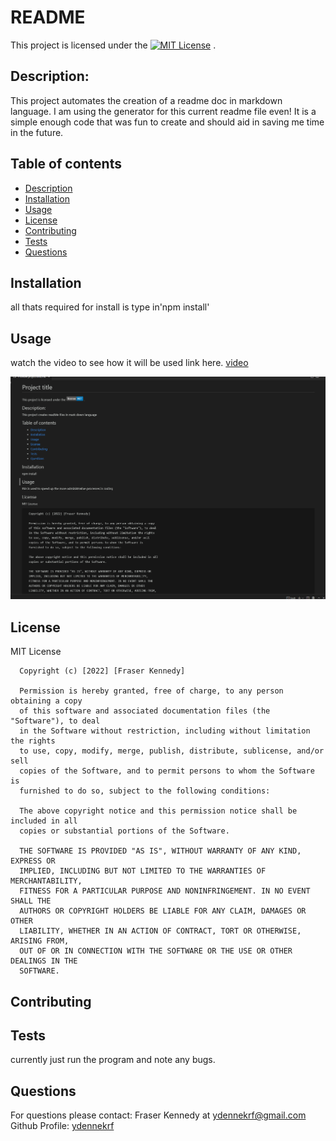 # README

  This project is licensed under the [![MIT License](https://img.shields.io/badge/license-MIT-blue.svg)](#license) .
    
  ## Description:
  This project automates the creation of a readme doc in markdown language. I am using the generator for this current readme file even! It is a simple enough code that was fun to create and should aid in saving me time  in the future.
      
      
  ## Table of contents
  * [Description](#description)
  * [Installation](#installation)
  * [Usage](#usage)
  * [License](#license)
  * [Contributing](#contributing)
  * [Tests](#tests)
  * [Questions](#questions)
      
  ## Installation
  all thats required for install is type in'npm install'
  ## Usage
  watch the video to see how it will be used link here. [video](https://drive.google.com/file/d/10X-9c9Mk5tRldUmFAnHgLHV4Jcecwjqi/view)

  ![example](./assets/screenshot.png)
  ## License
  MIT License

      Copyright (c) [2022] [Fraser Kennedy]
      
      Permission is hereby granted, free of charge, to any person obtaining a copy
      of this software and associated documentation files (the "Software"), to deal
      in the Software without restriction, including without limitation the rights
      to use, copy, modify, merge, publish, distribute, sublicense, and/or sell
      copies of the Software, and to permit persons to whom the Software is
      furnished to do so, subject to the following conditions:
      
      The above copyright notice and this permission notice shall be included in all
      copies or substantial portions of the Software.
      
      THE SOFTWARE IS PROVIDED "AS IS", WITHOUT WARRANTY OF ANY KIND, EXPRESS OR
      IMPLIED, INCLUDING BUT NOT LIMITED TO THE WARRANTIES OF MERCHANTABILITY,
      FITNESS FOR A PARTICULAR PURPOSE AND NONINFRINGEMENT. IN NO EVENT SHALL THE
      AUTHORS OR COPYRIGHT HOLDERS BE LIABLE FOR ANY CLAIM, DAMAGES OR OTHER
      LIABILITY, WHETHER IN AN ACTION OF CONTRACT, TORT OR OTHERWISE, ARISING FROM,
      OUT OF OR IN CONNECTION WITH THE SOFTWARE OR THE USE OR OTHER DEALINGS IN THE
      SOFTWARE.
  ## Contributing
  
  ## Tests
  currently just run the program and note any bugs.
  ## Questions
  For questions please contact: Fraser Kennedy
  at  [ydennekrf@gmail.com](mailto:ydennekrf@gmail.com)
  Github Profile: [ydennekrf](https://github.com/Ydennekrf) 